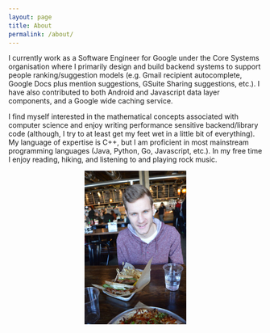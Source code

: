 ```yaml
---
layout: page
title: About
permalink: /about/
---
```


I currently work as a Software Engineer for Google under the Core Systems organisation
where I primarily design and build backend systems to support people ranking/suggestion models
(e.g. Gmail recipient autocomplete, Google Docs plus mention suggestions, GSuite Sharing suggestions, etc.). I have also contributed to both Android and Javascript
data layer components, and a Google wide caching service.


I find myself interested in the mathematical concepts associated with computer
science and enjoy writing performance sensitive backend/library code (although,
I try to at least get my feet wet in a little bit of everything). My language of
expertise is C++, but I am proficient in most mainstream programming languages
(Java, Python, Go, Javascript, etc.). In my free time I enjoy reading, hiking,
and listening to and playing rock music.

<div align="center">
  <img width="40%" src="/images/me.jpg" />
</div>
